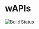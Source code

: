 # wAPIs

[![Build Status](https://travis-ci.org/AhmedAbdraboh/wAPIs.svg?branch=master)](https://travis-ci.org/AhmedAbdraboh/wAPIs)